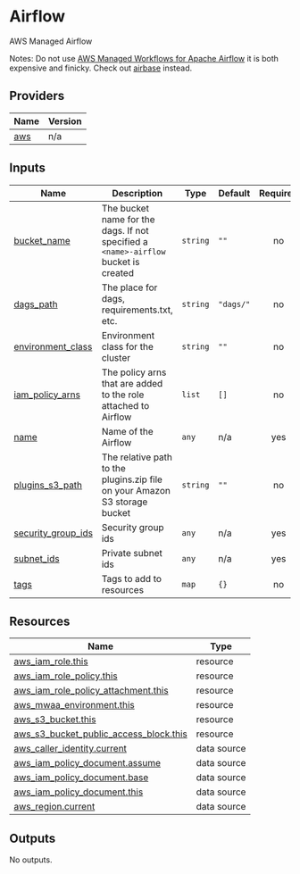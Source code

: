 <!-- BEGIN_TF_DOCS -->
# Airflow

AWS Managed Airflow

Notes: Do not use [AWS Managed Workflows for Apache
Airflow](https://aws.amazon.com/managed-workflows-for-apache-airflow/) it is
both expensive and finicky. Check out
[airbase](https://github.com/opszero/airbase) instead.
## Providers

| Name | Version |
|------|---------|
| <a name="provider_aws"></a> [aws](#provider\_aws) | n/a |
## Inputs

| Name | Description | Type | Default | Required |
|------|-------------|------|---------|:--------:|
| <a name="input_bucket_name"></a> [bucket\_name](#input\_bucket\_name) | The bucket name for the dags. If not specified a `<name>-airflow` bucket is created | `string` | `""` | no |
| <a name="input_dags_path"></a> [dags\_path](#input\_dags\_path) | The place for dags, requirements.txt, etc. | `string` | `"dags/"` | no |
| <a name="input_environment_class"></a> [environment\_class](#input\_environment\_class) | Environment class for the cluster | `string` | `""` | no |
| <a name="input_iam_policy_arns"></a> [iam\_policy\_arns](#input\_iam\_policy\_arns) | The policy arns that are added to the role attached to Airflow | `list` | `[]` | no |
| <a name="input_name"></a> [name](#input\_name) | Name of the Airflow | `any` | n/a | yes |
| <a name="input_plugins_s3_path"></a> [plugins\_s3\_path](#input\_plugins\_s3\_path) | The relative path to the plugins.zip file on your Amazon S3 storage bucket | `string` | `""` | no |
| <a name="input_security_group_ids"></a> [security\_group\_ids](#input\_security\_group\_ids) | Security group ids | `any` | n/a | yes |
| <a name="input_subnet_ids"></a> [subnet\_ids](#input\_subnet\_ids) | Private subnet ids | `any` | n/a | yes |
| <a name="input_tags"></a> [tags](#input\_tags) | Tags to add to resources | `map` | `{}` | no |
## Resources

| Name | Type |
|------|------|
| [aws_iam_role.this](https://registry.terraform.io/providers/hashicorp/aws/latest/docs/resources/iam_role) | resource |
| [aws_iam_role_policy.this](https://registry.terraform.io/providers/hashicorp/aws/latest/docs/resources/iam_role_policy) | resource |
| [aws_iam_role_policy_attachment.this](https://registry.terraform.io/providers/hashicorp/aws/latest/docs/resources/iam_role_policy_attachment) | resource |
| [aws_mwaa_environment.this](https://registry.terraform.io/providers/hashicorp/aws/latest/docs/resources/mwaa_environment) | resource |
| [aws_s3_bucket.this](https://registry.terraform.io/providers/hashicorp/aws/latest/docs/resources/s3_bucket) | resource |
| [aws_s3_bucket_public_access_block.this](https://registry.terraform.io/providers/hashicorp/aws/latest/docs/resources/s3_bucket_public_access_block) | resource |
| [aws_caller_identity.current](https://registry.terraform.io/providers/hashicorp/aws/latest/docs/data-sources/caller_identity) | data source |
| [aws_iam_policy_document.assume](https://registry.terraform.io/providers/hashicorp/aws/latest/docs/data-sources/iam_policy_document) | data source |
| [aws_iam_policy_document.base](https://registry.terraform.io/providers/hashicorp/aws/latest/docs/data-sources/iam_policy_document) | data source |
| [aws_iam_policy_document.this](https://registry.terraform.io/providers/hashicorp/aws/latest/docs/data-sources/iam_policy_document) | data source |
| [aws_region.current](https://registry.terraform.io/providers/hashicorp/aws/latest/docs/data-sources/region) | data source |
## Outputs

No outputs.
<!-- END_TF_DOCS -->